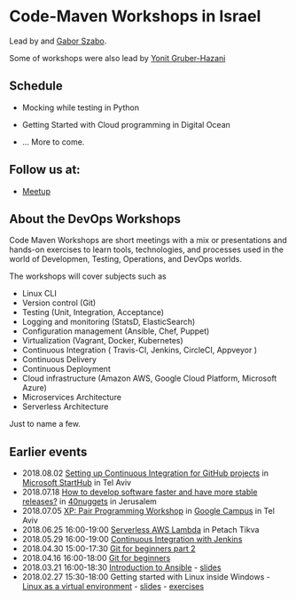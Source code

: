 # Code-Maven Workshops in Israel

Lead by and [Gabor Szabo](https://www.linkedin.com/in/szabgab/).

Some of workshops were also lead by [Yonit Gruber-Hazani](https://www.linkedin.com/in/yonitgruber/)

## Schedule

* Mocking while testing in Python
* Getting Started with Cloud programming in Digital Ocean

* ... More to come.

## Follow us at:

* [Meetup](https://www.meetup.com/Code-Mavens/)

## About the DevOps Workshops

Code Maven Workshops are short meetings with a mix or presentations and hands-on exercises to learn tools, technologies, and processes used in the world of Developmen,
Testing, Operations, and DevOps worlds.

The workshops will cover subjects such as

* Linux CLI
* Version control (Git)
* Testing (Unit, Integration, Acceptance)
* Logging and monitoring (StatsD, ElasticSearch)
* Configuration management (Ansible, Chef, Puppet)
* Virtualization (Vagrant, Docker, Kubernetes)
* Continuous Integration ( Travis-CI, Jenkins, CircleCI, Appveyor )
* Continuous Delivery
* Continuous Deployment
* Cloud infrastructure (Amazon AWS, Google Cloud Platform, Microsoft Azure)
* Microservices Architecture
* Serverless Architecture

Just to name a few.


## Earlier events

* 2018.08.02 [Setting up Continuous Integration for GitHub projects](https://www.meetup.com/Code-Mavens/events/246803795/) in [Microsoft StartHub](http://starthub.co.il/) in Tel Aviv
* 2018.07.18 [How to develop software faster and have more stable releases?](https://www.meetup.com/Code-Mavens/events/252083358/) in [40nuggets](https://40nuggets.com/) in Jerusalem
* 2018.07.05 [XP: Pair Programming Workshop](https://www.meetup.com/Code-Mavens/events/249863089/) in [Google Campus](https://www.campus.co/tel-aviv/en)</a> in Tel Aviv
* 2018.06.25 16:00-19:00 [Serverless AWS Lambda](https://www.meetup.com/Code-Mavens/events/246910872/) in Petach Tikva
* 2018.05.29 16:00-19:00 [Continuous Integration with Jenkins](https://www.meetup.com/Code-Mavens/events/246910783/)
* 2018.04.30 15:00-17:30 [Git for beginners part 2](https://www.meetup.com/Code-Mavens/events/249897829/)
* 2018.04.16 16:00-18:00 [Git for beginners](https://www.meetup.com/Code-Mavens/events/246910733/)
* 2018.03.21 16:00-18:30 [Introduction to Ansible](https://www.meetup.com/Code-Mavens/events/246910297/) - [slides](https://code-maven.com/ws2)
* 2018.02.27 15:30-18:00 Getting started with Linux inside Windows - [Linux as a virtual environment](https://www.meetup.com/Code-Mavens/events/246815054/) - [slides](https://code-maven.com/ws1) - [exercises](https://code-maven.com/exercise-linux-as-a-virtual-environment-nginx)

